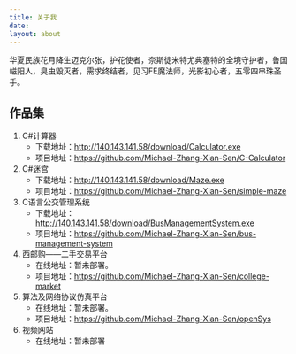 ```yaml
---
title: 关于我
date:
layout: about
---
```


华夏民族花月降生迈克尔张，护花使者，奈斯徒米特尤典塞特的全境守护者，鲁国嵫阳人，臭虫毁灭者，需求终结者，见习FE魔法师，光影初心者，五零四串珠圣手。

## 作品集
1. C#计算器
    * 下载地址：http://140.143.141.58/download/Calculator.exe
    * 项目地址：https://github.com/Michael-Zhang-Xian-Sen/C-Calculator
2. C#迷宫
    * 下载地址：http://140.143.141.58/download/Maze.exe
    * 项目地址：https://github.com/Michael-Zhang-Xian-Sen/simple-maze
3. C语言公交管理系统
    * 下载地址：http://140.143.141.58/download/BusManagementSystem.exe
    * 项目地址：https://github.com/Michael-Zhang-Xian-Sen/bus-management-system
4. 西邮购——二手交易平台
    * 在线地址：暂未部署。
    * 项目地址：https://github.com/Michael-Zhang-Xian-Sen/college-market
5. 算法及网络协议仿真平台
    * 在线地址：暂未部署。
    * 项目地址：https://github.com/Michael-Zhang-Xian-Sen/openSys
6. 视频网站
    * 在线地址：暂未部署